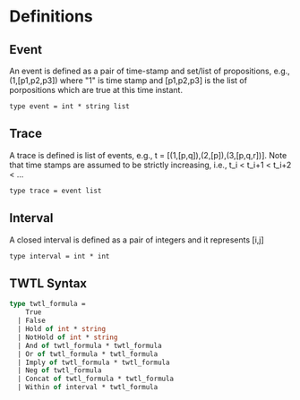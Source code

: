 # Definitions
## Event
An event is defined as a pair of time-stamp and set/list of propositions, e.g., (1,[p1,p2,p3]) where "1" is time stamp and [p1,p2,p3] is the list of porpositions which are true at this time instant.
```ocmal
type event = int * string list
```
## Trace
A trace is defined is list of events, e.g., t = [(1,[p,q]),(2,[p]),(3,[p,q,r])]. Note that time stamps are assumed to be strictly increasing, i.e., t_i < t_i+1 < t_i+2 < ... 
```ocmal
type trace = event list
```
## Interval
A closed interval is defined as a pair of integers  and it represents [i,j]

```ocmal
type interval = int * int
```

## TWTL Syntax

```ocaml
type twtl_formula =
    True
  | False
  | Hold of int * string
  | NotHold of int * string
  | And of twtl_formula * twtl_formula
  | Or of twtl_formula * twtl_formula
  | Imply of twtl_formula * twtl_formula
  | Neg of twtl_formula
  | Concat of twtl_formula * twtl_formula
  | Within of interval * twtl_formula
```
